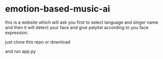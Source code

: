 # emotion-based-music-ai

this is a website which will ask you first to select language and singer name  and then it will detect your face and give palylist according to you face expression.

just clone this repo or download

and run app.py 
